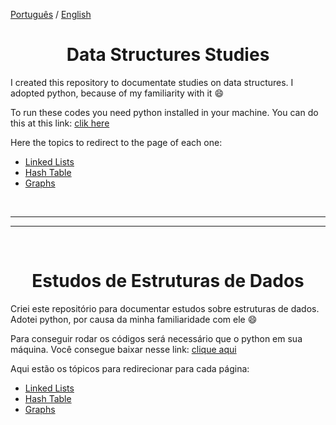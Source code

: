 [Português](#estudos-de-estruturas-de-dados) / [English](#data-structures-studies)

<div style="text-align: center;">

# Data Structures Studies

</div>

I created this repository to documentate studies on data structures. I adopted python, because of my familiarity with it 😄

To run these codes you need python installed in your machine. You can do this at this link: [clik here](https://www.python.org/downloads/)

Here the topics to redirect to the page of each one:
* [Linked Lists](./linked-lists/README.md)
* [Hash Table](./hash-table/README.md)
* [Graphs](./graphs/README.md)

<br />

-------------------------------------------------- 

-------------------------------------------------- 

<br />

<div style="text-align: center;">

# Estudos de Estruturas de Dados

</div>

Criei este repositório para documentar estudos sobre estruturas de dados. Adotei python, por causa da minha familiaridade com ele 😄

Para conseguir rodar os códigos será necessário que o python em sua máquina. Você consegue baixar nesse link: [clique aqui](https://www.python.org/downloads/)

Aqui estão os tópicos para redirecionar para cada página:
* [Linked Lists](./linked-lists/README.md)
* [Hash Table](./hash-table/README.md)
* [Graphs](./graphs/README.md)